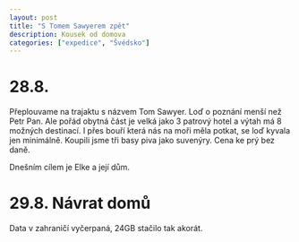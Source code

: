 ```yaml
---
layout: post
title: "S Tomem Sawyerem zpět"
description: Kousek od domova
categories: ["expedice", "Švédsko"]
---
```


# 28.8.

Přeplouvame na trajaktu s názvem Tom Sawyer. Loď o poznání menší než Petr Pan. Ale pořád obytná část je velká jako 3 patrový hotel a výtah má 8 možných destinací.
I přes bouří která nás na moři měla potkat, se loď kyvala jen minimálně.
Koupili jsme tři basy piva jako suvenýry. Cena ke prý bez daně.

Dnešním cílem je Elke a její dům.

# 29.8. Návrat domů

Data v zahraničí vyčerpaná, 24GB stačilo tak akorát.